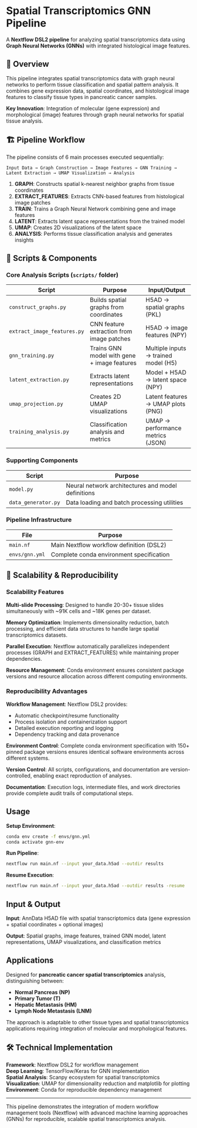 # Spatial Transcriptomics GNN Pipeline

A **Nextflow DSL2 pipeline** for analyzing spatial transcriptomics data using **Graph Neural Networks (GNNs)** with integrated histological image features.

## 🔬 Overview

This pipeline integrates spatial transcriptomics data with graph neural networks to perform tissue classification and spatial pattern analysis. It combines gene expression data, spatial coordinates, and histological image features to classify tissue types in pancreatic cancer samples.

**Key Innovation**: Integration of molecular (gene expression) and morphological (image) features through graph neural networks for spatial tissue analysis.

## 🏗️ Pipeline Workflow

The pipeline consists of 6 main processes executed sequentially:

```
Input Data → Graph Construction → Image Features → GNN Training → Latent Extraction → UMAP Visualization → Analysis
```

1. **GRAPH**: Constructs spatial k-nearest neighbor graphs from tissue coordinates
2. **EXTRACT_FEATURES**: Extracts CNN-based features from histological image patches  
3. **TRAIN**: Trains a Graph Neural Network combining gene and image features
4. **LATENT**: Extracts latent space representations from the trained model
5. **UMAP**: Creates 2D visualizations of the latent space
6. **ANALYSIS**: Performs tissue classification analysis and generates insights

## 📁 Scripts & Components

### Core Analysis Scripts (`scripts/` folder)

| Script | Purpose | Input/Output |
|--------|---------|--------------|
| `construct_graphs.py` | Builds spatial graphs from coordinates | H5AD → spatial graphs (PKL) |
| `extract_image_features.py` | CNN feature extraction from image patches | H5AD → image features (NPY) |
| `gnn_training.py` | Trains GNN model with gene + image features | Multiple inputs → trained model (H5) |
| `latent_extraction.py` | Extracts latent representations | Model + H5AD → latent space (NPY) |
| `umap_projection.py` | Creates 2D UMAP visualizations | Latent features → UMAP plots (PNG) |
| `training_analysis.py` | Classification analysis and metrics | UMAP → performance metrics (JSON) |

### Supporting Components

| Script | Purpose |
|--------|---------|
| `model.py` | Neural network architectures and model definitions |
| `data_generator.py` | Data loading and batch processing utilities |

### Pipeline Infrastructure

| File | Purpose |
|------|---------|
| `main.nf` | Main Nextflow workflow definition (DSL2) |
| `envs/gnn.yml` | Complete conda environment specification |

## 🎯 Scalability & Reproducibility

### Scalability Features

**Multi-slide Processing**: Designed to handle 20-30+ tissue slides simultaneously with ~91K cells and ~18K genes per dataset.

**Memory Optimization**: Implements dimensionality reduction, batch processing, and efficient data structures to handle large spatial transcriptomics datasets.

**Parallel Execution**: Nextflow automatically parallelizes independent processes (GRAPH and EXTRACT_FEATURES) while maintaining proper dependencies.

**Resource Management**: Conda environment ensures consistent package versions and resource allocation across different computing environments.

### Reproducibility Advantages

**Workflow Management**: Nextflow DSL2 provides:
- Automatic checkpoint/resume functionality
- Process isolation and containerization support
- Detailed execution reporting and logging
- Dependency tracking and data provenance

**Environment Control**: Complete conda environment specification with 150+ pinned package versions ensures identical software environments across different systems.

**Version Control**: All scripts, configurations, and documentation are version-controlled, enabling exact reproduction of analyses.

**Documentation**: Execution logs, intermediate files, and work directories provide complete audit trails of computational steps.

## Usage

**Setup Environment**:
```bash
conda env create -f envs/gnn.yml
conda activate gnn-env
```

**Run Pipeline**:
```bash
nextflow run main.nf --input your_data.h5ad --outdir results
```

**Resume Execution**:
```bash
nextflow run main.nf --input your_data.h5ad --outdir results -resume
```

## Input & Output

**Input**: AnnData H5AD file with spatial transcriptomics data (gene expression + spatial coordinates + optional images)

**Output**: Spatial graphs, image features, trained GNN model, latent representations, UMAP visualizations, and classification metrics

## Applications

Designed for **pancreatic cancer spatial transcriptomics** analysis, distinguishing between:
- **Normal Pancreas (NP)**
- **Primary Tumor (T)** 
- **Hepatic Metastasis (HM)**
- **Lymph Node Metastasis (LNM)**

The approach is adaptable to other tissue types and spatial transcriptomics applications requiring integration of molecular and morphological features.

## 🛠️ Technical Implementation

**Framework**: Nextflow DSL2 for workflow management  
**Deep Learning**: TensorFlow/Keras for GNN implementation  
**Spatial Analysis**: Scanpy ecosystem for spatial transcriptomics  
**Visualization**: UMAP for dimensionality reduction and matplotlib for plotting  
**Environment**: Conda for reproducible dependency management

---

This pipeline demonstrates the integration of modern workflow management tools (Nextflow) with advanced machine learning approaches (GNNs) for reproducible, scalable spatial transcriptomics analysis.
